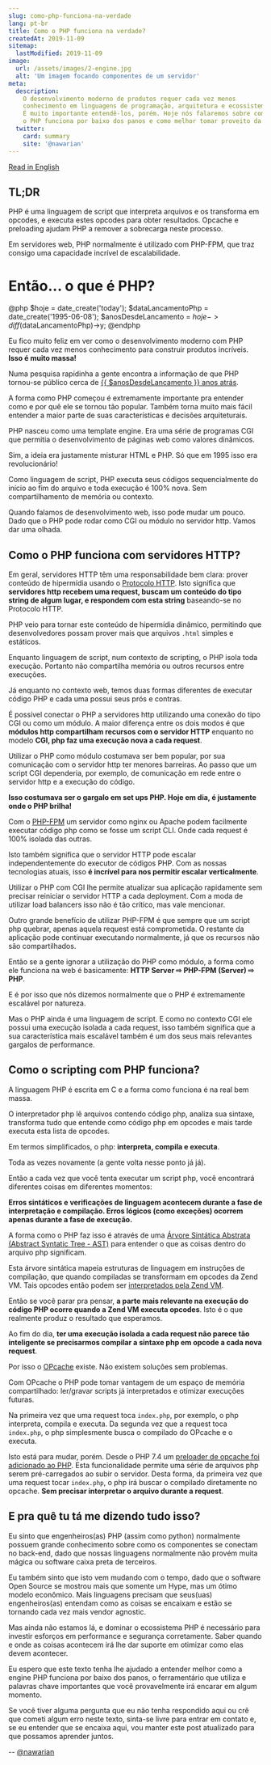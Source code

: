 ```yaml
---
slug: como-php-funciona-na-verdade
lang: pt-br
title: Como o PHP funciona na verdade?
createdAt: 2019-11-09
sitemap:
  lastModified: 2019-11-09
image:
  url: /assets/images/2-engine.jpg
  alt: 'Um imagem focando componentes de um servidor'
meta:
  description:
    O desenvolvimento moderno de produtos requer cada vez menos
    conhecimento em linguagens de programação, arquitetura e ecossistemas.
    É muito importante entendê-los, porém. Hoje nós falaremos sobre como
    o PHP funciona por baixo dos panos e como melhor tomar proveito da linguagem.
  twitter:
    card: summary
    site: '@nawarian'
---
```


[Read in English](/en/issue/how-does-php-engine-actually-work/)

## TL;DR

PHP é uma linguagem de script que interpreta arquivos e os transforma
em opcodes, e executa estes opcodes para obter resultados. Opcache e
preloading ajudam PHP a remover a sobrecarga neste processo.

Em servidores web, PHP normalmente é utilizado com PHP-FPM, que traz
consigo uma capacidade incrível de escalabilidade.

# Então... o que é PHP?

@php
  $hoje = date_create('today');
  $dataLancamentoPhp = date_create('1995-06-08');
  $anosDesdeLancamento = $hoje->diff($dataLancamentoPhp)->y;
@endphp

Eu fico muito feliz em ver como o desenvolvimento moderno com PHP
requer cada vez menos conhecimento para construir produtos incríveis.
**Isso é muito massa!**

Numa pesquisa rapidinha a gente encontra a informação de que PHP
tornou-se público cerca de [{{ $anosDesdeLancamento }} anos atrás](https://groups.google.com/forum/#!msg/comp.infosystems.www.authoring.cgi/PyJ25gZ6z7A/M9FkTUVDfcwJ).

A forma como PHP começou é extremamente importante pra entender como
e por quê ele se tornou tão popular. Também torna muito mais fácil
entender a maior parte de suas características e decisões arquiteturais.

PHP nasceu como uma template engine. Era uma série de programas CGI
que permitia o desenvolvimento de páginas web como valores dinâmicos.

Sim, a ideia era justamente misturar HTML e PHP. Só que em 1995 isso
era revolucionário!

Como linguagem de script, PHP executa seus códigos sequencialmente
do início ao fim do arquivo e toda execução é 100% nova. Sem
compartilhamento de memória ou contexto.

Quando falamos de desenvolvimento web, isso pode mudar um pouco. Dado
que o PHP pode rodar como CGI ou módulo no servidor http. Vamos dar
uma olhada.

## Como o PHP funciona com servidores HTTP?

Em geral, servidores HTTP têm uma responsabilidade bem clara:
prover conteúdo de hipermídia usando o [Protocolo HTTP](https://tools.ietf.org/html/rfc2616#page-7).
Isto significa que **servidores http recebem uma request, buscam
um conteúdo do tipo string de algum lugar, e respondem com esta string**
baseando-se no Protocolo HTTP.

PHP veio para tornar este conteúdo de hipermídia dinâmico, permitindo
que desenvolvedores possam prover mais que arquivos `.html` simples e
estáticos.

Enquanto linguagem de script, num contexto de scripting, o PHP isola
toda execução. Portanto não compartilha memória ou outros recursos entre
execuções.

Já enquanto no contexto web, temos duas formas diferentes de executar
código PHP e cada uma possui seus prós e contras.

É possível conectar o PHP a servidores http utilizando uma conexão do
tipo CGI ou como um módulo. A maior diferença entre os dois modos é que
**módulos http compartilham recursos com o servidor HTTP** enquanto no
modelo **CGI, php faz uma execução nova a cada request**.

Utilizar o PHP como módulo costumava ser bem popular, por sua
comunicação com o servidor http ter menores barreiras. Ao passo que
um script CGI dependeria, por exemplo, de comunicação em rede entre
o servidor http e a execução do código.

**Isso costumava ser o gargalo em set ups PHP. Hoje em dia, é justamente
onde o PHP brilha!**

Com o [PHP-FPM](https://www.php.net/manual/en/install.fpm.php) um servidor
como nginx ou Apache podem facilmente executar código php como se fosse
um script CLI. Onde cada request é 100% isolada das outras.

Isto também significa que o servidor HTTP pode escalar independentemente
do executor de códigos PHP. Com as nossas tecnologias atuais, isso **é
incrível para nos permitir escalar verticalmente**.

Utilizar o PHP com CGI lhe permite atualizar sua aplicação rapidamente
sem precisar reiniciar o servidor HTTP a cada deployment. Com a moda
de utilizar load balancers isso não é tão crítico, mas vale mencionar.

Outro grande benefício de utilizar PHP-FPM é que sempre que um script
php quebrar, apenas aquela request está comprometida. O restante da
aplicação pode continuar executando normalmente, já que os recursos
não são compartilhados.

Então se a gente ignorar a utilização do PHP como módulo, a forma como
ele funciona na web é basicamente: **HTTP Server ⇨ PHP-FPM (Server) ⇨ PHP**.

E é por isso que nós dizemos normalmente que o PHP é extremamente
escalável por natureza.

Mas o PHP ainda é uma linguagem de script. E como no contexto CGI ele
possui uma execução isolada a cada request, isso também significa que
a sua característica mais escalável também é um dos seus mais relevantes
gargalos de performance.

## Como o scripting com PHP funciona?

A linguagem PHP é escrita em C e a forma como funciona é na real bem
massa.

O interpretador php lê arquivos contendo código php, analiza sua sintaxe,
transforma tudo que entende como código php em opcodes e mais tarde
executa esta lista de opcodes.

Em termos simplificados, o php: **interpreta, compila e executa**.

Toda as vezes novamente (a gente volta nesse ponto já já).

Então a cada vez que você tenta executar um script php, você encontrará
diferentes coisas em diferentes momentos:

**Erros sintáticos e verificações de linguagem acontecem durante a fase
de interpretação e compilação. Erros lógicos (como exceções) ocorrem apenas
durante a fase de execução.**

A forma como o PHP faz isso é através de uma [Árvore Sintática Abstrata (Abstract Syntatic Tree - AST)](https://wiki.php.net/rfc/abstract_syntax_tree)
para entender o que as coisas dentro do arquivo php significam.

Esta árvore sintática mapeia estruturas de linguagem em instruções de
compilação, que quando compiladas se transformam em opcodes da Zend VM.
Tais opcodes então podem ser [interpretados pela Zend VM](https://github.com/php/php-src/blob/master/Zend/zend_vm_def.h).

Então se você parar pra pensar, **a parte mais relevante na execução do código
PHP ocorre quando a Zend VM executa opcodes**. Isto é o que realmente
produz o resultado que esperamos.

Ao fim do dia, **ter uma execução isolada a cada request não parece tão
inteligente se precisarmos compilar a sintaxe php em opcode a cada nova
request**.

Por isso o [OPcache](https://www.php.net/manual/en/intro.opcache.php)
existe. Não existem soluções sem problemas.

Com OPcache o PHP pode tomar vantagem de um espaço de memória compartilhado:
ler/gravar scripts já interpretados e otimizar execuções futuras.

Na primeira vez que uma request toca `index.php`, por exemplo, o php
interpreta, compila e executa. Da segunda vez que a request toca `index.php`,
o php simplesmente busca o compilado do OPcache e o executa.

Isto está para mudar, porém. Desde o PHP 7.4 um [preloader de opcache foi adicionado ao PHP](https://wiki.php.net/rfc/preload).
Esta funcionalidade permite uma série de arquivos php serem pré-carregados
ao subir o servidor. Desta forma, da primeira vez que uma request tocar
`index.php`, o php irá buscar o compilado diretamente no opcache. **Sem
precisar interpretar o arquivo durante a request**.

## E pra quê tu tá me dizendo tudo isso?

Eu sinto que engenheiros(as) PHP (assim como python) normalmente possuem
grande conhecimento sobre como os componentes se conectam no back-end,
dado que nossas linguagens normalmente não provém muita mágica ou
software caixa preta de terceiros.

Eu também sinto que isto vem mudando com o tempo, dado que o software
Open Source se mostrou mais que somente um Hype, mas um ótimo modelo
econômico. Mais linguagens precisam que seus(uas) engenheiros(as)
entendam como as coisas se encaixam e estão se tornando cada vez mais
vendor agnostic.

Mas ainda não estamos lá, e dominar o ecossistema PHP é necessário
para investir esforços em performance e segurança corretamente. Saber
quando e onde as coisas acontecem irá lhe dar suporte em otimizar
como elas devem acontecer.

Eu espero que este texto tenha lhe ajudado a entender melhor como a
engine PHP funciona por baixo dos panos, o ferramentário que utiliza e
palavras chave importantes que você provavelmente irá encarar em algum
momento.

Se você tiver alguma pergunta que eu não tenha respondido aqui ou
crê que cometi algum erro neste texto, sinta-se livre para entrar
em contato e, se eu entender que se encaixa aqui, vou manter este post
atualizado para que possamos aprender juntos.

<div class="align-right">
  --
  <a href="https://twitter.com/nawarian">
    @nawarian
  </a>
</div>

